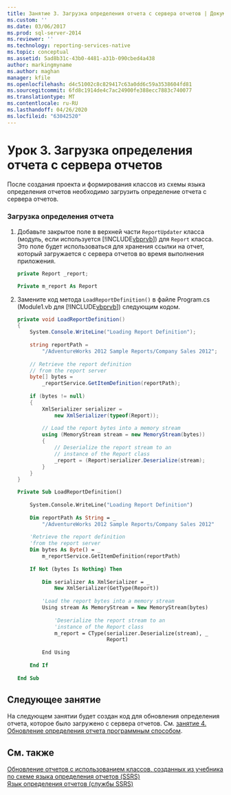 ```yaml
---
title: Занятие 3. Загрузка определения отчета с сервера отчетов | Документация Майкрософт
ms.custom: ''
ms.date: 03/06/2017
ms.prod: sql-server-2014
ms.reviewer: ''
ms.technology: reporting-services-native
ms.topic: conceptual
ms.assetid: 5ad8b31c-43b0-4481-a31b-090cbed4a438
author: markingmyname
ms.author: maghan
manager: kfile
ms.openlocfilehash: d4c51002c8c829417c63a0dd6c59a3538604fd81
ms.sourcegitcommit: 6fd8c1914de4c7ac24900fe388ecc7883c740077
ms.translationtype: MT
ms.contentlocale: ru-RU
ms.lasthandoff: 04/26/2020
ms.locfileid: "63042520"
---
```

# <a name="lesson-3-load-a-report-definition-from-the-report-server"></a>Урок 3. Загрузка определения отчета с сервера отчетов
  После создания проекта и формирования классов из схемы языка определения отчетов необходимо загрузить определение отчета с сервера отчетов.  
  
### <a name="to-load-a-report-definition"></a>Загрузка определения отчета  
  
1.  Добавьте закрытое поле в верхней части `ReportUpdater` класса (модуль, если используется [!INCLUDE[vbprvb](../includes/vbprvb-md.md)]) для `Report` класса. Это поле будет использоваться для хранения ссылки на отчет, который загружается с сервера отчетов во время выполнения приложения.  
  
    ```csharp  
    private Report _report;  
    ```  
  
    ```vb  
    Private m_report As Report  
    ```  
  
2.  Замените код метода `LoadReportDefinition()` в файле Program.cs (Module1.vb для [!INCLUDE[vbprvb](../includes/vbprvb-md.md)]) следующим кодом.  
  
    ```csharp  
    private void LoadReportDefinition()  
    {  
        System.Console.WriteLine("Loading Report Definition");  
  
        string reportPath =   
            "/AdventureWorks 2012 Sample Reports/Company Sales 2012";  
  
        // Retrieve the report definition   
        // from the report server  
        byte[] bytes =   
            _reportService.GetItemDefinition(reportPath);  
  
        if (bytes != null)  
        {  
            XmlSerializer serializer =   
                new XmlSerializer(typeof(Report));  
  
            // Load the report bytes into a memory stream  
            using (MemoryStream stream = new MemoryStream(bytes))  
            {  
                // Deserialize the report stream to an   
                // instance of the Report class  
                _report = (Report)serializer.Deserialize(stream);  
            }  
        }  
    }  
    ```  
  
    ```vb  
    Private Sub LoadReportDefinition()  
  
        System.Console.WriteLine("Loading Report Definition")  
  
        Dim reportPath As String = _  
            "/AdventureWorks 2012 Sample Reports/Company Sales 2012"  
  
        'Retrieve the report definition   
        'from the report server  
        Dim bytes As Byte() = _  
            m_reportService.GetItemDefinition(reportPath)  
  
        If Not (bytes Is Nothing) Then  
  
            Dim serializer As XmlSerializer = _  
                New XmlSerializer(GetType(Report))  
  
            'Load the report bytes into a memory stream  
            Using stream As MemoryStream = New MemoryStream(bytes)  
  
                'Deserialize the report stream to an   
                'instance of the Report class  
                m_report = CType(serializer.Deserialize(stream), _  
                                 Report)  
  
            End Using  
  
        End If  
  
    End Sub  
    ```  
  
## <a name="next-lesson"></a>Следующее занятие  
 На следующем занятии будет создан код для обновления определения отчета, которое было загружено с сервера отчетов. См. [занятие 4. Обновление определения отчета программным способом](../../2014/tutorials/lesson-4-update-the-report-definition-programmatically.md).  
  
## <a name="see-also"></a>См. также  
 [Обновление отчетов с использованием классов, созданных из учебника по схеме языка определения отчетов &#40;SSRS&#41;](../../2014/tutorials/updating-reports-using-classes-generated-from-the-rdl-schema-ssrs-tutorial.md)   
 [Язык определения отчетов (службы SSRS)](../reporting-services/reports/report-definition-language-ssrs.md)  
  
  

